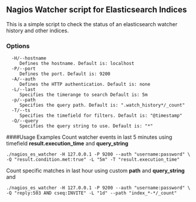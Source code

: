 ## Nagios Watcher script for Elasticsearch Indices

This is a simple script to check the status of an elasticsearch watcher history and other indices.

### Options
```
  -H/--hostname
     Defines the hostname. Default is: localhost
  -P/--port
     Defines the port. Default is: 9200
  -A/--auth
     Defines the HTTP authentication. Default is: none
  -L/--last
     Specifies the timerange to search Default is: 5m
  -p/--path
     Specifies the query path. Default is: ".watch_history*/_count"
  -T/--ts
     Specifies the timefield for filters. Default is: "@timestamp"
  -Q/--query
     Specifies the query string to use. Default is: "*" 
```

####Usage Examples
Count watcher events in last 5 minutes using timefield __result.execution_time__ and __query_string__
```
./nagios_es_watcher -H 127.0.0.1 -P 9200 --auth "username:password" \
-Q "result.condition.met:true" -L "5m" -T "result.execution_time"
```

Count specific matches in last hour using custom __path__ and __query_string__ and 
```
./nagios_es_watcher -H 127.0.0.1 -P 9200 --auth "username:password" \
-Q "reply:503 AND cseq:INVITE" -L "1d" --path "index_*-*/_count"
```
 
